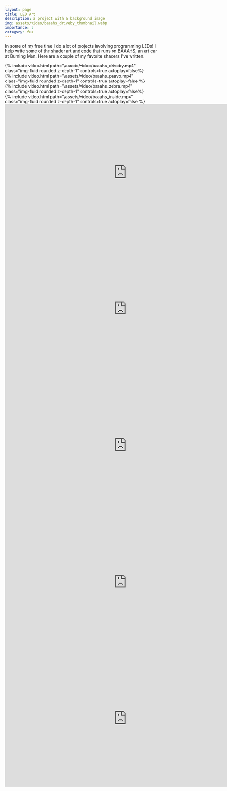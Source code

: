 ```yaml
---
layout: page
title: LED Art
description: a project with a background image
img: assets/video/baaahs_driveby_thumbnail.webp
importance: 1
category: fun
---
```


In some of my free time I do a lot of projects involving programming LEDs! I help write some of the shader art and [code](https://github.com/baaahs/sparklemotion) that runs on [BAAAHS](https://baaahs.org/), an art car at Burning Man. Here are a couple of my favorite shaders I've written.

<div class="row mt-3">
    <div class="col-sm mt-3 mt-md-0">
        {% include video.html path="/assets/video/baaahs_driveby.mp4" class="img-fluid rounded z-depth-1" controls=true autoplay=false%}
        <!-- <iframe width="400" height="225" src="/assets/video/baaahs_driveby.mp4" frameborder="0" allowfullscreen></iframe> -->
    </div>
    <div class="col-sm mt-3 mt-md-0">
        {% include video.html path="/assets/video/baaahs_paavo.mp4" class="img-fluid rounded z-depth-1" controls=true autoplay=false %}
        <!-- <iframe width="400" height="225" src="/assets/video/baaahs_paavo.mp4" frameborder="0" allowfullscreen></iframe> -->
    </div>
</div>

<div class="row mt-3">
    <div class="col-sm mt-3 mt-md-0">
        {% include video.html path="/assets/video/baaahs_zebra.mp4" class="img-fluid rounded z-depth-1" controls=true autoplay=false%}
        <!-- <iframe width="400" height="225" src="/assets/video/baaahs_zebra.mp4" frameborder="0" allowfullscreen></iframe> -->
    </div>
    <div class="col-sm mt-3 mt-md-0">
        {% include video.html path="/assets/video/baaahs_inside.mp4" class="img-fluid rounded z-depth-1" controls=true autoplay=false %}
        <!-- <iframe width="400" height="225" src="/assets/video/baaahs_inside.mp4" frameborder="0" allowfullscreen></iframe> -->
    </div>
</div>

<iframe width="800" height="450" frameborder="0" src="https://www.shadertoy.com/embed/mljczW?gui=true&t=10&paused=true&muted=true" allowfullscreen></iframe>

<iframe width="800" height="450" frameborder="0" src="https://www.shadertoy.com/embed/dt2yzm?gui=true&t=10&paused=true&muted=true" allowfullscreen></iframe>

<iframe width="800" height="450" frameborder="0" src="https://www.shadertoy.com/embed/7dVBWV?gui=true&t=10&paused=true&muted=true" allowfullscreen></iframe>

<iframe width="800" height="450" frameborder="0" src="https://www.shadertoy.com/embed/7t2yRh?gui=true&t=10&paused=true&muted=true" allowfullscreen></iframe>

<iframe width="800" height="450" frameborder="0" src="https://www.shadertoy.com/embed/NldcDf?gui=true&t=10&paused=true&muted=true" allowfullscreen></iframe>

